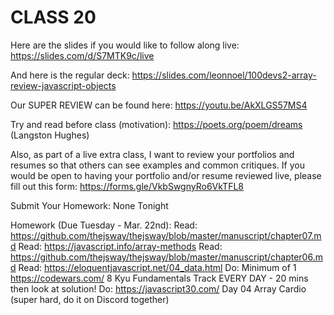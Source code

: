 # CLASS 20

Here are the slides if you would like to follow along live: https://slides.com/d/S7MTK9c/live

And here is the regular deck: https://slides.com/leonnoel/100devs2-array-review-javascript-objects

Our SUPER REVIEW can be found here: https://youtu.be/AkXLGS57MS4

Try and read before class (motivation): https://poets.org/poem/dreams (Langston Hughes)

Also, as part of a live extra class, I want to review your portfolios and resumes so that others can see examples and common critiques. If you would be open to having your portfolio and/or resume reviewed live, please fill out this form: https://forms.gle/VkbSwgnyRo6VkTFL8

Submit Your Homework:
None Tonight

Homework (Due Tuesday - Mar. 22nd):
Read: https://github.com/thejsway/thejsway/blob/master/manuscript/chapter07.md
Read: https://javascript.info/array-methods
Read: https://github.com/thejsway/thejsway/blob/master/manuscript/chapter06.md
Read: https://eloquentjavascript.net/04_data.html
Do: Minimum of 1 https://codewars.com/ 8 Kyu Fundamentals Track EVERY DAY - 20 mins then look at solution!
Do: https://javascript30.com/ Day 04 Array Cardio (super hard, do it on Discord together)
